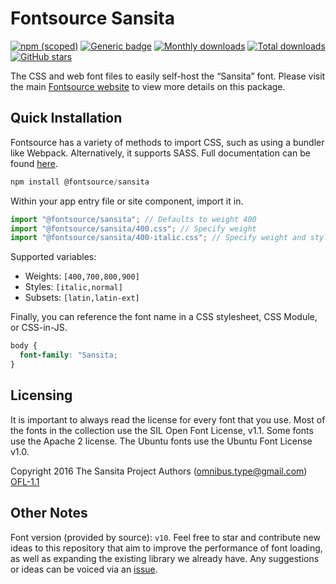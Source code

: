 # Fontsource Sansita

[![npm (scoped)](https://img.shields.io/npm/v/@fontsource/sansita?color=brightgreen)](https://www.npmjs.com/package/@fontsource/sansita) [![Generic badge](https://img.shields.io/badge/fontsource-passing-brightgreen)](https://github.com/fontsource/fontsource) [![Monthly downloads](https://badgen.net/npm/dm/@fontsource/sansita)](https://github.com/fontsource/fontsource) [![Total downloads](https://badgen.net/npm/dt/@fontsource/sansita)](https://github.com/fontsource/fontsource) [![GitHub stars](https://img.shields.io/github/stars/fontsource/fontsource.svg?style=social&label=Star)](https://github.com/fontsource/fontsource/stargazers)

The CSS and web font files to easily self-host the “Sansita” font. Please visit the main [Fontsource website](https://fontsource.org/fonts/sansita) to view more details on this package.

## Quick Installation

Fontsource has a variety of methods to import CSS, such as using a bundler like Webpack. Alternatively, it supports SASS. Full documentation can be found [here](https://beta.fontsource.org/docs/getting-started/introduction).

```javascript
npm install @fontsource/sansita
```

Within your app entry file or site component, import it in.

```javascript
import "@fontsource/sansita"; // Defaults to weight 400
import "@fontsource/sansita/400.css"; // Specify weight
import "@fontsource/sansita/400-italic.css"; // Specify weight and style

```

Supported variables:
- Weights: `[400,700,800,900]`
- Styles: `[italic,normal]`
- Subsets: `[latin,latin-ext]`

Finally, you can reference the font name in a CSS stylesheet, CSS Module, or CSS-in-JS.

```css
body {
  font-family: "Sansita;
}
```

## Licensing
It is important to always read the license for every font that you use.
Most of the fonts in the collection use the SIL Open Font License, v1.1. Some fonts use the Apache 2 license. The Ubuntu fonts use the Ubuntu Font License v1.0.

Copyright 2016 The Sansita Project Authors (omnibus.type@gmail.com)
[OFL-1.1](http://scripts.sil.org/OFL)

## Other Notes
Font version (provided by source): `v10`.
Feel free to star and contribute new ideas to this repository that aim to improve the performance of font loading, as well as expanding the existing library we already have. Any suggestions or ideas can be voiced via an [issue](https://github.com/fontsource/fontsource/issues).
